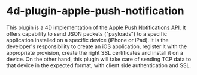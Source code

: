 4d-plugin-apple-push-notification
=================================
This plugin is a 4D implementation of the ​[Apple Push Notifications API](http://developer.apple.com/library/ios/#documentation/NetworkingInternet/Conceptual/RemoteNotificationsPG/Introduction/Introduction.html). It offers capability to send JSON packets ("payloads") to a specific application installed on a specific device (iPhone or iPad). It is the developer's responsibility to create an iOS application, register it with the appropriate provision, create the right SSL certificates and install it on a device. On the other hand, this plugin will take care of sending TCP data to that device in the expected format, with client side authentication and SSL.
